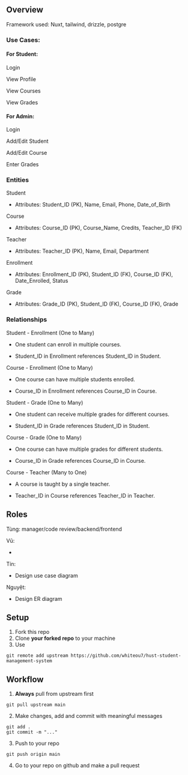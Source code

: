 ## Overview
Framework used: Nuxt, tailwind, drizzle, postgre

### Use Cases:

#### For Student:
Login

View Profile

View Courses

View Grades

#### For Admin:
Login

Add/Edit Student

Add/Edit Course

Enter Grades

### Entities
Student

- Attributes: Student_ID (PK), Name, Email, Phone, Date_of_Birth

Course

- Attributes: Course_ID (PK), Course_Name, Credits, Teacher_ID (FK)

Teacher

- Attributes: Teacher_ID (PK), Name, Email, Department

Enrollment

- Attributes: Enrollment_ID (PK), Student_ID (FK), Course_ID (FK), Date_Enrolled, Status

Grade

- Attributes: Grade_ID (PK), Student_ID (FK), Course_ID (FK), Grade

### Relationships

Student - Enrollment (One to Many)

- One student can enroll in multiple courses.

- Student_ID in Enrollment references Student_ID in Student.

Course - Enrollment (One to Many)

- One course can have multiple students enrolled.

- Course_ID in Enrollment references Course_ID in Course.

Student - Grade (One to Many)

- One student can receive multiple grades for different courses.

- Student_ID in Grade references Student_ID in Student.

Course - Grade (One to Many)

- One course can have multiple grades for different students.

- Course_ID in Grade references Course_ID in Course.

Course - Teacher (Many to One)

- A course is taught by a single teacher.

- Teacher_ID in Course references Teacher_ID in Teacher.

## Roles

Tùng: manager/code review/backend/frontend

Vũ: 

- 

Tín: 

- Design use case diagram

Nguyệt: 

- Design ER diagram

## Setup

1. Fork this repo
2. Clone **your forked repo** to your machine
3. Use
```
git remote add upstream https://github.com/whiteou7/hust-student-management-system
```

## Workflow
1. **Always** pull from upstream first
```
git pull upstream main
```
2. Make changes, add and commit with meaningful messages
```
git add .
git commit -m "..."
```
3. Push to your repo
```
git push origin main
```
4. Go to your repo on github and make a pull request